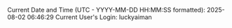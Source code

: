 Current Date and Time (UTC - YYYY-MM-DD HH:MM:SS formatted): 2025-08-02 06:46:29
Current User's Login: luckyaiman
